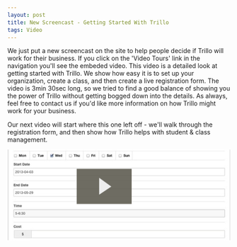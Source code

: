 ```yaml
---
layout: post
title: New Screencast - Getting Started With Trillo
tags: Video
---
```

We just put a new screencast on the site to help people decide if Trillo will work for their business.  If you click on the 'Video Tours' link in the navigation you'll see the embeded video.  This video is a detailed look at getting started with Trillo.  We show how easy it is to set up your organization, create a class, and then create a live registration form.  The video is 3min 30sec long, so we tried to find a good balance of showing you the power of Trillo without getting bogged down into the details.  As always, feel free to contact us if you'd like more information on how Trillo might work for your business.

Our next video will start where this one left off - we'll walk through the registration form, and then show how Trillo helps with student & class management.

<a href="/video-tours" target="new"><img src="/img/blog/getting-started-screencast.png"></a>
